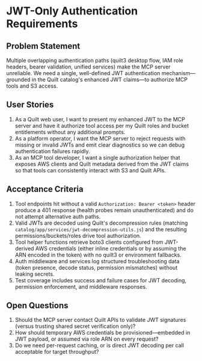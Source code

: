 # JWT-Only Authentication Requirements

## Problem Statement

Multiple overlapping authentication paths (quilt3 desktop flow, IAM role headers, bearer validation, unified services) make the MCP server unreliable. We need a single, well-defined JWT authentication mechanism—grounded in the Quilt catalog's enhanced JWT claims—to authorize MCP tools and S3 access.

## User Stories

1. As a Quilt web user, I want to present my enhanced JWT to the MCP server and have it authorize tool access per my Quilt roles and bucket entitlements without any additional prompts.
2. As a platform operator, I want the MCP server to reject requests with missing or invalid JWTs and emit clear diagnostics so we can debug authentication failures rapidly.
3. As an MCP tool developer, I want a single authorization helper that exposes AWS clients and Quilt metadata derived from the JWT claims so that tools can consistently interact with S3 and Quilt APIs.

## Acceptance Criteria

1. Tool endpoints hit without a valid `Authorization: Bearer <token>` header produce a 401 response (health probes remain unauthenticated) and do not attempt alternative auth paths.
2. Valid JWTs are decoded using Quilt's decompression rules (matching `catalog/app/services/jwt-decompression-utils.js`) and the resulting permissions/buckets/roles drive tool authorization.
3. Tool helper functions retrieve boto3 clients configured from JWT-derived AWS credentials (either inline credentials or by assuming the ARN encoded in the token) with no quilt3 or environment fallbacks.
4. Auth middleware and services log structured troubleshooting data (token presence, decode status, permission mismatches) without leaking secrets.
5. Test coverage includes success and failure cases for JWT decoding, permission enforcement, and middleware responses.

## Open Questions

1. Should the MCP server contact Quilt APIs to validate JWT signatures (versus trusting shared secret verification only)?
2. How should temporary AWS credentials be provisioned—embedded in JWT payload, or assumed via role ARN on every request?
3. Do we need per-request caching, or is direct JWT decoding per call acceptable for target throughput?

